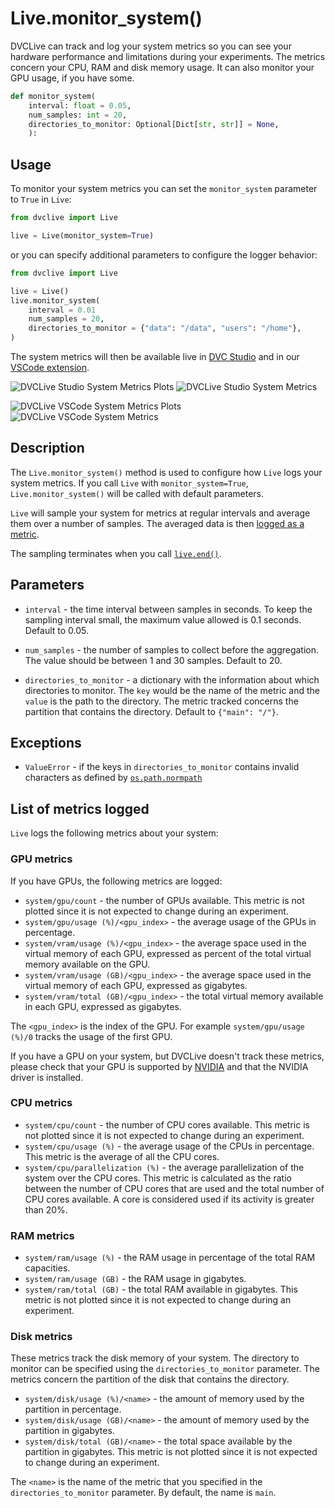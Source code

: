 # Live.monitor_system()

DVCLive can track and log your system metrics so you can see your hardware
performance and limitations during your experiments. The metrics concern your
CPU, RAM and disk memory usage. It can also monitor your GPU usage, if you have
some.

```py
def monitor_system(
    interval: float = 0.05,
    num_samples: int = 20,
    directories_to_monitor: Optional[Dict[str, str]] = None,
    ):
```

## Usage

To monitor your system metrics you can set the `monitor_system` parameter to
`True` in `Live`:

```py
from dvclive import Live

live = Live(monitor_system=True)
```

or you can specify additional parameters to configure the logger behavior:

```py
from dvclive import Live

live = Live()
live.monitor_system(
    interval = 0.01
    num_samples = 20,
    directories_to_monitor = {"data": "/data", "users": "/home"},
)
```

The system metrics will then be available live in
[DVC Studio](https://dvc.org/doc/studio) and in our
[VSCode extension](https://marketplace.visualstudio.com/items?itemName=Iterative.dvc).

<toggle>
<tab title="DVC Studio">

![DVCLive Studio System Metrics Plots](/img/dvclive-studio-system-metrics-plots.png)
![DVCLive Studio System Metrics](/img/dvclive-studio-system-metrics.png)

</tab>
<tab title="VSCode Extension">

![DVCLive VSCode System Metrics Plots](/img/dvclive-vscode-system-metrics-plots.png)
![DVCLive VSCode System Metrics](/img/dvclive-vscode-system-metrics.png)

</tab>

</toggle>

## Description

The `Live.monitor_system()` method is used to configure how `Live` logs your
system metrics. If you call `Live` with `monitor_system=True`,
`Live.monitor_system()` will be called with default parameters.

`Live` will sample your system for metrics at regular intervals and average them
over a number of samples. The averaged data is then
[logged as a metric](https://dvc.org/doc/dvclive/live/log_metric).

The sampling terminates when you call
[`live.end()`](https://dvc.org/doc/dvclive/live/end).

## Parameters

- `interval` - the time interval between samples in seconds. To keep the
  sampling interval small, the maximum value allowed is 0.1 seconds. Default to
  0.05.

- `num_samples` - the number of samples to collect before the aggregation. The
  value should be between 1 and 30 samples. Default to 20.

- `directories_to_monitor` - a dictionary with the information about which
  directories to monitor. The `key` would be the name of the metric and the
  `value` is the path to the directory. The metric tracked concerns the
  partition that contains the directory. Default to `{"main": "/"}`.

## Exceptions

- `ValueError` - if the keys in `directories_to_monitor` contains invalid
  characters as defined by
  [`os.path.normpath`](https://docs.python.org/3/library/os.path.html#os.path.normpath)

## List of metrics logged

`Live` logs the following metrics about your system:

### GPU metrics

If you have GPUs, the following metrics are logged:

- `system/gpu/count` - the number of GPUs available. This metric is not plotted
  since it is not expected to change during an experiment.
- `system/gpu/usage (%)/<gpu_index>` - the average usage of the GPUs in
  percentage.
- `system/vram/usage (%)/<gpu_index>` - the average space used in the virtual
  memory of each GPU, expressed as percent of the total virtual memory available
  on the GPU.
- `system/vram/usage (GB)/<gpu_index>` - the average space used in the virtual
  memory of each GPU, expressed as gigabytes.
- `system/vram/total (GB)/<gpu_index>` - the total virtual memory available in
  each GPU, expressed as gigabytes.

The `<gpu_index>` is the index of the GPU. For example `system/gpu/usage (%)/0`
tracks the usage of the first GPU.

<admon type="tip">

If you have a GPU on your system, but DVCLive doesn't track these metrics,
please check that your GPU is supported by
[NVIDIA](https://www.nvidia.com/en-gb/geforce/graphics-cards/) and that the
NVIDIA driver is installed.

</admon>

### CPU metrics

- `system/cpu/count` - the number of CPU cores available. This metric is not
  plotted since it is not expected to change during an experiment.
- `system/cpu/usage (%)` - the average usage of the CPUs in percentage. This
  metric is the average of all the CPU cores.
- `system/cpu/parallelization (%)` - the average parallelization of the system
  over the CPU cores. This metric is calculated as the ratio between the number
  of CPU cores that are used and the total number of CPU cores available. A core
  is considered used if its activity is greater than 20%.

### RAM metrics

- `system/ram/usage (%)` - the RAM usage in percentage of the total RAM
  capacities.
- `system/ram/usage (GB)` - the RAM usage in gigabytes.
- `system/ram/total (GB)` - the total RAM available in gigabytes. This metric is
  not plotted since it is not expected to change during an experiment.

### Disk metrics

These metrics track the disk memory of your system. The directory to monitor
can be specified using the `directories_to_monitor` parameter. The metrics
concern the partition of the disk that contains the directory.

- `system/disk/usage (%)/<name>` - the amount of memory used by the partition in
  percentage.
- `system/disk/usage (GB)/<name>` - the amount of memory used by the partition
  in gigabytes.
- `system/disk/total (GB)/<name>` - the total space available by the partition
  in gigabytes. This metric is not plotted since it is not expected to change
  during an experiment.

The `<name>` is the name of the metric that you specified in the
`directories_to_monitor` parameter. By default, the name is `main`.
